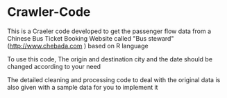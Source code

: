 # Crawler-Code
This is a Craeler code developed to get the passenger flow data from a Chinese Bus Ticket Booking Website called "Bus steward" (http://www.chebada.com ) based on R language

To use this code, The origin and destination city and the date should be changed according to your need

The detailed cleaning and processing code to deal with the original data is also given with a sample data for you to implement it
